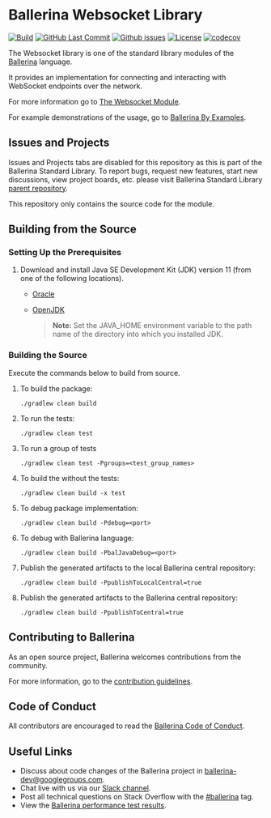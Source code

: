 Ballerina Websocket Library
===================

  [![Build](https://github.com/ballerina-platform/module-ballerina-websocket/workflows/Build/badge.svg)](https://github.com/ballerina-platform/module-ballerina-websocket/actions?query=workflow%3ABuild)
  [![GitHub Last Commit](https://img.shields.io/github/last-commit/ballerina-platform/module-ballerina-websocket.svg)](https://github.com/ballerina-platform/module-ballerina-websocket/commits/master)
    [![Github issues](https://img.shields.io/github/issues/ballerina-platform/ballerina-standard-library/module/websocket.svg?label=Open%20Issues)](https://github.com/ballerina-platform/ballerina-standard-library/labels/module%2Fwebsocket)
  [![License](https://img.shields.io/badge/License-Apache%202.0-blue.svg)](https://opensource.org/licenses/Apache-2.0)
  [![codecov](https://codecov.io/gh/ballerina-platform/module-ballerina-websocket/branch/main/graph/badge.svg)](https://codecov.io/gh/ballerina-platform/module-ballerina-websocket)

The Websocket library is one of the standard library modules of the<a target="_blank" href="https://ballerina.io/"> Ballerina</a> language.

It provides an implementation for connecting and interacting with WebSocket endpoints over the network.

For more information go to [The Websocket Module](https://ballerina.io/learn/api-docs/ballerina/websocket/index.html).

For example demonstrations of the usage, go to [Ballerina By Examples](https://ballerina.io/learn/by-example/).

## Issues and Projects 

Issues and Projects tabs are disabled for this repository as this is part of the Ballerina Standard Library. To report bugs, request new features, start new discussions, view project boards, etc. please visit Ballerina Standard Library [parent repository](https://github.com/ballerina-platform/ballerina-standard-library). 

This repository only contains the source code for the module.

## Building from the Source

### Setting Up the Prerequisites

1. Download and install Java SE Development Kit (JDK) version 11 (from one of the following locations).

   * [Oracle](https://www.oracle.com/java/technologies/javase-jdk11-downloads.html)
   
   * [OpenJDK](https://adoptopenjdk.net/)
   
        > **Note:** Set the JAVA_HOME environment variable to the path name of the directory into which you installed JDK.
     
### Building the Source

Execute the commands below to build from source.

1. To build the package:
   ```    
   ./gradlew clean build
   ```
2. To run the tests:
   ```
   ./gradlew clean test
   ```
   
3. To run a group of tests
   ```
   ./gradlew clean test -Pgroups=<test_group_names>
   ```
   
4. To build the without the tests:
   ```
   ./gradlew clean build -x test
   ```
   
5. To debug package implementation:
   ```
   ./gradlew clean build -Pdebug=<port>
   ```
   
6. To debug with Ballerina language:
   ```
   ./gradlew clean build -PbalJavaDebug=<port>
   ```

7. Publish the generated artifacts to the local Ballerina central repository:
    ```
    ./gradlew clean build -PpublishToLocalCentral=true
    ```
8. Publish the generated artifacts to the Ballerina central repository:
   ```
   ./gradlew clean build -PpublishToCentral=true
   ```
   
## Contributing to Ballerina

As an open source project, Ballerina welcomes contributions from the community. 

For more information, go to the [contribution guidelines](https://github.com/ballerina-platform/ballerina-lang/blob/master/CONTRIBUTING.md).

## Code of Conduct

All contributors are encouraged to read the [Ballerina Code of Conduct](https://ballerina.io/code-of-conduct).

## Useful Links

* Discuss about code changes of the Ballerina project in [ballerina-dev@googlegroups.com](mailto:ballerina-dev@googlegroups.com).
* Chat live with us via our [Slack channel](https://ballerina.io/community/slack/).
* Post all technical questions on Stack Overflow with the [#ballerina](https://stackoverflow.com/questions/tagged/ballerina) tag.
* View the [Ballerina performance test results](performance/benchmarks/summary.md).

